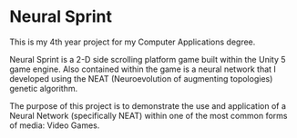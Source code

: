 # Neural Sprint

This is my 4th year project for my Computer Applications degree.

Neural Sprint is a 2-D side scrolling platform game built within the Unity 5 game engine. Also contained within the game is a neural network that I developed using the NEAT (Neuroevolution of augmenting topologies) genetic algorithm.

The purpose of this project is to demonstrate the use and application of a Neural Network (specifically NEAT) within one of the most common forms of media: Video Games.
